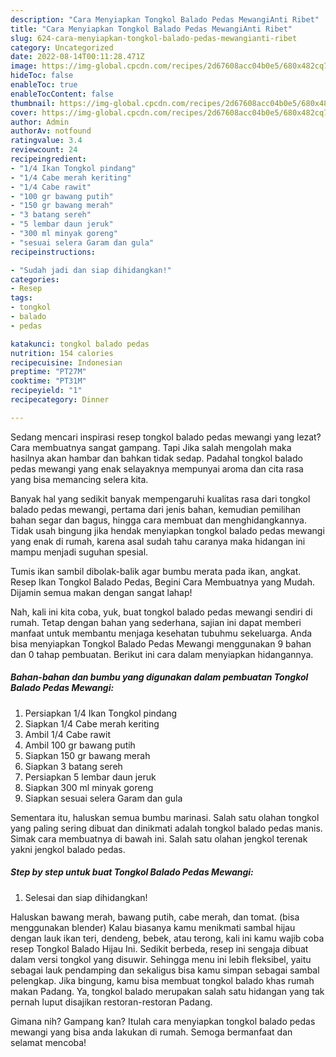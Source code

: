 ```yaml
---
description: "Cara Menyiapkan Tongkol Balado Pedas MewangiAnti Ribet"
title: "Cara Menyiapkan Tongkol Balado Pedas MewangiAnti Ribet"
slug: 624-cara-menyiapkan-tongkol-balado-pedas-mewangianti-ribet
category: Uncategorized
date: 2022-08-14T00:11:28.471Z
image: https://img-global.cpcdn.com/recipes/2d67608acc04b0e5/680x482cq70/tongkol-balado-pedas-mewangi-foto-resep-utama.jpg
hideToc: false
enableToc: true
enableTocContent: false
thumbnail: https://img-global.cpcdn.com/recipes/2d67608acc04b0e5/680x482cq70/tongkol-balado-pedas-mewangi-foto-resep-utama.jpg
cover: https://img-global.cpcdn.com/recipes/2d67608acc04b0e5/680x482cq70/tongkol-balado-pedas-mewangi-foto-resep-utama.jpg
author: Admin
authorAv: notfound
ratingvalue: 3.4
reviewcount: 24
recipeingredient:
- "1/4 Ikan Tongkol pindang"
- "1/4 Cabe merah keriting"
- "1/4 Cabe rawit"
- "100 gr bawang putih"
- "150 gr bawang merah"
- "3 batang sereh"
- "5 lembar daun jeruk"
- "300 ml minyak goreng"
- "sesuai selera Garam dan gula"
recipeinstructions:

- "Sudah jadi dan siap dihidangkan!"
categories:
- Resep
tags:
- tongkol
- balado
- pedas

katakunci: tongkol balado pedas 
nutrition: 154 calories
recipecuisine: Indonesian
preptime: "PT27M"
cooktime: "PT31M"
recipeyield: "1"
recipecategory: Dinner

---
```



Sedang mencari inspirasi resep tongkol balado pedas mewangi yang lezat? Cara membuatnya sangat gampang. Tapi Jika salah mengolah maka hasilnya akan hambar dan bahkan tidak sedap. Padahal tongkol balado pedas mewangi yang enak selayaknya mempunyai aroma dan cita rasa yang bisa memancing selera kita.


Banyak hal yang sedikit banyak mempengaruhi kualitas rasa dari tongkol balado pedas mewangi, pertama dari jenis bahan, kemudian pemilihan bahan segar dan bagus, hingga cara membuat dan menghidangkannya. Tidak usah bingung jika hendak menyiapkan tongkol balado pedas mewangi yang enak di rumah, karena asal sudah tahu caranya maka hidangan ini mampu menjadi suguhan spesial.

Tumis ikan sambil dibolak-balik agar bumbu merata pada ikan, angkat. Resep Ikan Tongkol Balado Pedas, Begini Cara Membuatnya yang Mudah. Dijamin semua makan dengan sangat lahap!


Nah, kali ini kita coba, yuk, buat tongkol balado pedas mewangi sendiri di rumah. Tetap dengan bahan yang sederhana, sajian ini dapat memberi manfaat untuk membantu menjaga kesehatan tubuhmu sekeluarga. Anda bisa menyiapkan Tongkol Balado Pedas Mewangi menggunakan 9 bahan dan 0 tahap pembuatan. Berikut ini cara dalam menyiapkan hidangannya.

<!--inarticleads1-->

##### Bahan-bahan dan bumbu yang digunakan dalam pembuatan Tongkol Balado Pedas Mewangi:

1. Persiapkan 1/4 Ikan Tongkol pindang
1. Siapkan 1/4 Cabe merah keriting
1. Ambil 1/4 Cabe rawit
1. Ambil 100 gr bawang putih
1. Siapkan 150 gr bawang merah
1. Siapkan 3 batang sereh
1. Persiapkan 5 lembar daun jeruk
1. Siapkan 300 ml minyak goreng
1. Siapkan sesuai selera Garam dan gula


Sementara itu, haluskan semua bumbu marinasi. Salah satu olahan tongkol yang paling sering dibuat dan dinikmati adalah tongkol balado pedas manis. Simak cara membuatnya di bawah ini. Salah satu olahan jengkol terenak yakni jengkol balado pedas. 

<!--inarticleads2-->

##### Step by step untuk buat Tongkol Balado Pedas Mewangi:


1. Selesai dan siap dihidangkan!

Haluskan bawang merah, bawang putih, cabe merah, dan tomat. (bisa menggunakan blender) Kalau biasanya kamu menikmati sambal hijau dengan lauk ikan teri, dendeng, bebek, atau terong, kali ini kamu wajib coba resep Tongkol Balado Hijau Ini. Sedikit berbeda, resep ini sengaja dibuat dalam versi tongkol yang disuwir. Sehingga menu ini lebih fleksibel, yaitu sebagai lauk pendamping dan sekaligus bisa kamu simpan sebagai sambal pelengkap. Jika bingung, kamu bisa membuat tongkol balado khas rumah makan Padang. Ya, tongkol balado merupakan salah satu hidangan yang tak pernah luput disajikan restoran-restoran Padang. 

Gimana nih? Gampang kan? Itulah cara menyiapkan tongkol balado pedas mewangi yang bisa anda lakukan di rumah. Semoga bermanfaat dan selamat mencoba!
